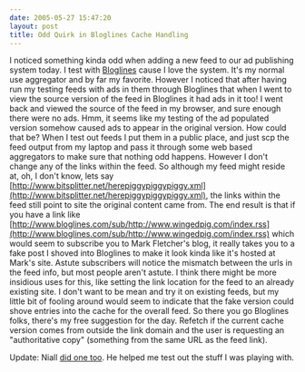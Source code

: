```yaml
---
date: 2005-05-27 15:47:20
layout: post
title: Odd Quirk in Bloglines Cache Handling
---
```


I noticed something kinda odd when adding a new feed to our ad publishing system today. I test with [Bloglines](http://www.bloglines.com) cause I love the system. It's my normal use aggregator and by far my favorite. However I noticed that after having run my testing feeds with ads in them through Bloglines that when I went to view the source version of the feed in Bloglines it had ads in it too!  I went back and viewed the source of the feed in my browser, and sure enough there were no ads.  Hmm, it seems like my testing of the ad populated version somehow caused ads to appear in the original version. How could that be? When I test out feeds I put them in a public place, and just scp the feed output from my laptop and pass it through some web based aggregators to make sure that nothing odd happens. However I don't change any of the links within the feed.  So although my feed might reside at, oh, I don't know, lets say [http://www.bitsplitter.net/herepiggypiggypiggy.xml](http://www.bitsplitter.net/herepiggypiggypiggy.xml), the links within the feed still point to site the original content came from. The end result is that if you have a link like [http://www.bloglines.com/sub/http://www.wingedpig.com/index.rss](http://www.bloglines.com/sub/http://www.wingedpig.com/index.rss) which would seem to subscribe you to Mark Fletcher's blog, it really takes you to a fake post I shoved into Bloglines to make it look kinda like it's hosted at Mark's site. Astute subscribers will notice the mismatch between the urls in the feed info, but most people aren't astute. I think there might be more insidious uses for this, like setting the link location for the feed to an already existing site. I don't want to be mean and try it on existing feeds, but my little bit of fooling around would seem to indicate that the fake version could shove entries into the cache for the overall feed. So there you go Bloglines folks, there's my free suggestion for the day. Refetch if the current cache version comes from outside the link domain and the user is requesting an "authoritative copy" (something from the same URL as the feed link).

Update: Niall [did one too](http://www.bloglines.com/sub/http://www.wingedpig.com/). He helped me test out the stuff I was playing with.

